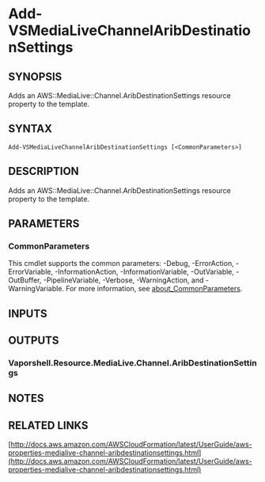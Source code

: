 # Add-VSMediaLiveChannelAribDestinationSettings

## SYNOPSIS
Adds an AWS::MediaLive::Channel.AribDestinationSettings resource property to the template.

## SYNTAX

```
Add-VSMediaLiveChannelAribDestinationSettings [<CommonParameters>]
```

## DESCRIPTION
Adds an AWS::MediaLive::Channel.AribDestinationSettings resource property to the template.

## PARAMETERS

### CommonParameters
This cmdlet supports the common parameters: -Debug, -ErrorAction, -ErrorVariable, -InformationAction, -InformationVariable, -OutVariable, -OutBuffer, -PipelineVariable, -Verbose, -WarningAction, and -WarningVariable. For more information, see [about_CommonParameters](http://go.microsoft.com/fwlink/?LinkID=113216).

## INPUTS

## OUTPUTS

### Vaporshell.Resource.MediaLive.Channel.AribDestinationSettings
## NOTES

## RELATED LINKS

[http://docs.aws.amazon.com/AWSCloudFormation/latest/UserGuide/aws-properties-medialive-channel-aribdestinationsettings.html](http://docs.aws.amazon.com/AWSCloudFormation/latest/UserGuide/aws-properties-medialive-channel-aribdestinationsettings.html)

